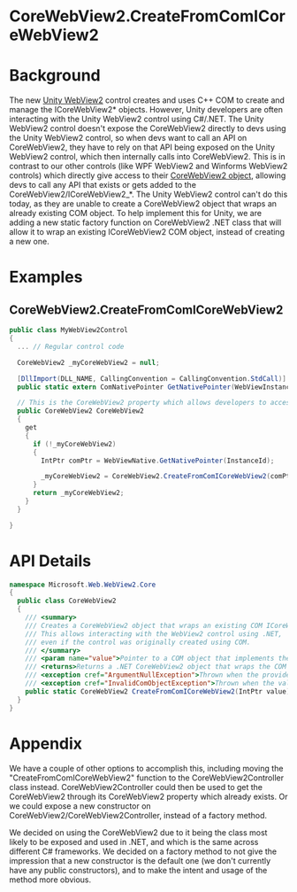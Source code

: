 CoreWebView2.CreateFromComICoreWebView2
===

# Background
The new [Unity WebView2](https://learn.microsoft.com/windows/mixed-reality/develop/advanced-concepts/webview2-unity-plugin) 
control creates and uses C++ COM to create and manage the
ICoreWebView2* objects. However, Unity developers are often interacting with the Unity WebView2
control using C#/.NET. The Unity WebView2 control doesn't expose the CoreWebView2 directly to devs
using the Unity WebView2 control, so when devs want to call an API on CoreWebView2, they
have to rely on that API being exposed on the Unity WebView2 control, which then internally calls 
into CoreWebView2. This is in contrast to our other controls (like WPF WebView2 and Winforms
WebView2 controls) which directly give access to their [CoreWebView2 object](https://learn.microsoft.com/dotnet/api/microsoft.web.webview2.winforms.webview2.corewebview2?view=webview2-dotnet-1.0.2088.41),
allowing devs to call any API that exists or gets
added to the CoreWebView2/ICoreWebView2_*. The Unity WebView2 control can't do this today,
as they are unable to create a CoreWebView2 object that wraps an already existing COM object.
To help implement this for Unity, we are adding a new static factory function on CoreWebView2 .NET
class that will allow it to wrap an existing ICoreWebView2 COM object, instead of creating a new
one.

# Examples
## CoreWebView2.CreateFromComICoreWebView2
```c#
public class MyWebView2Control
{
  ... // Regular control code

  CoreWebView2 _myCoreWebView2 = null;

  [DllImport(DLL_NAME, CallingConvention = CallingConvention.StdCall)]
  public static extern ComNativePointer GetNativePointer(WebViewInstancePtr instanceId);

  // This is the CoreWebView2 property which allows developers to access CoreWebView2 APIs directly.
  public CoreWebView2 CoreWebView2
  {
    get
    {
      if (!_myCoreWebView2)
      {
        IntPtr comPtr = WebViewNative.GetNativePointer(InstanceId);

        _myCoreWebView2 = CoreWebView2.CreateFromComICoreWebView2(comPtr);
      }
      return _myCoreWebView2;
    }
  }

}
```


# API Details
```c#
namespace Microsoft.Web.WebView2.Core
{
  public class CoreWebView2
  {
    /// <summary>
    /// Creates a CoreWebView2 object that wraps an existing COM ICoreWebView2 object.
    /// This allows interacting with the WebView2 control using .NET,
    /// even if the control was originally created using COM.
    /// </summary>
    /// <param name="value">Pointer to a COM object that implements the ICoreWebView2 COM interface.</param>
    /// <returns>Returns a .NET CoreWebView2 object that wraps the COM object.</returns>
    /// <exception cref="ArgumentNullException">Thrown when the provided COM pointer is null.</exception>
    /// <exception cref="InvalidComObjectException">Thrown when the value is not an ICoreWebView2 COM object and cannot be wrapped.</exception>
    public static CoreWebView2 CreateFromComICoreWebView2(IntPtr value);
  }
}
```

# Appendix
We have a couple of other options to accomplish this, including moving the "CreateFromComICoreWebView2" function to the
CoreWebView2Controller class instead. CoreWebView2Controller could then be used to get the CoreWebView2 through
its CoreWebView2 property which already exists. Or we could expose a new constructor on CoreWebView2/CoreWebView2Controller,
instead of a factory method.

We decided on using the CoreWebView2 due to it being the class most likely to be exposed and used
in .NET, and which is the same across different C# frameworks.
We decided on a factory method to not give the impression that a new constructor is the default 
one (we don't currently have any public constructors), and to make the intent and usage of
the method more obvious.
